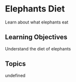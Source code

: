 # Elephants Diet

Learn about what elephants eat

## Learning Objectives
Understand the diet of elephants

## Topics
undefined